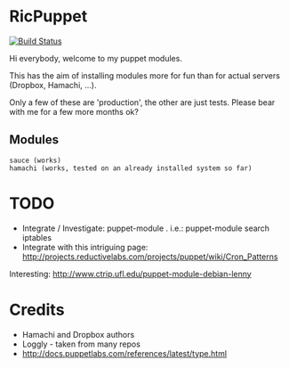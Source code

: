 RicPuppet
=========

[![Build Status](https://secure.travis-ci.org/palladius/ricpuppet.png)](http://travis-ci.org/palladius/ricpuppet)

Hi everybody, welcome to my puppet modules.

This has the aim of installing modules more for fun than for actual servers
(Dropbox, Hamachi, ...).

Only a few of these are 'production', the other are just tests.
Please bear with me for a few more months ok?

Modules
-------

    sauce (works)
    hamachi (works, tested on an already installed system so far)

TODO
====

* Integrate / Investigate: puppet-module . i.e.:
	puppet-module search iptables
* Integrate with this intriguing page:
	http://projects.reductivelabs.com/projects/puppet/wiki/Cron_Patterns

Interesting:
	http://www.ctrip.ufl.edu/puppet-module-debian-lenny

Credits
=======

* Hamachi and Dropbox authors
* Loggly - taken from many repos
* http://docs.puppetlabs.com/references/latest/type.html
